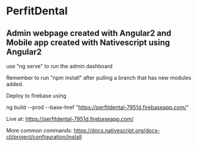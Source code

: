 # PerfitDental
## Admin webpage created with Angular2 and Mobile app created with Nativescript using Angular2


use "ng serve" to run the admin dashboard

Remember to run "npm install" after pulling a branch that has new modules added.

Deploy to firebase using

ng build --prod --base-href "https://perfitdental-7951d.firebaseapp.com/"

Live at: https://perfitdental-7951d.firebaseapp.com/

More common commands: https://docs.nativescript.org/docs-cli/project/configuration/install
